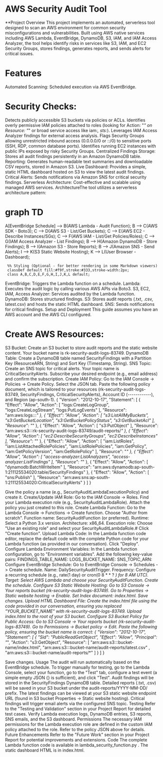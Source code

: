 # AWS Security Audit Tool
 **Project Overview
 This project implements an automated, serverless tool designed to scan an AWS environment for common security misconfigurations and vulnerabilities. Built using AWS native services including AWS Lambda, EventBridge, DynamoDB, S3, IAM, and IAM Access Analyzer, the tool helps identify risks in services like S3, IAM, and EC2 Security Groups, stores findings, generates reports, and sends alerts for critical issues.
# Features
Automated Scanning: Scheduled execution via AWS EventBridge.
# Security Checks:
Detects publicly accessible S3 buckets via policies or ACLs.
Identifies overly permissive IAM policies attached to roles (looking for Action: "*" on Resource: "*" or broad service access like iam:*, sts:*).
Leverages IAM Access Analyzer findings for external access analysis.
Flags Security Groups allowing unrestricted inbound access (0.0.0.0/0 or ::/0) to sensitive ports (SSH, RDP, common database ports).
Identifies running EC2 instances with public IPs exposed by risky Security Groups.
Centralized Findings Storage: Stores all audit findings persistently in an Amazon DynamoDB table.
Reporting: Generates human-readable text summaries and downloadable CSV reports, stored in Amazon S3.
Live Dashboard: Provides a simple, static HTML dashboard hosted on S3 to view the latest audit findings.
Critical Alerts: Sends notifications via Amazon SNS for critical security findings.
Serverless Architecture: Cost-effective and scalable using managed AWS services.
ArchitectureThe tool utilizes a serverless architecture pattern:
# graph TD
   A[EventBridge Schedule] --> B(AWS Lambda - Audit Function);
     B --> C(AWS SDK - Boto3);
     C --> D(AWS S3 - List/Get Buckets);
     C --> E(AWS EC2 - Describe Instances/SGs);
     C --> F(AWS IAM - List/Get Policies/Roles);
     C --> G(IAM Access Analyzer - List Findings);
     B --> H(Amazon DynamoDB - Store Findings);
     B --> I(Amazon S3 - Store Reports);
     B --> J(Amazon SNS - Send Alerts);
     I --> K(S3 Static Website Hosting);
     K --> L(User Browser - Dashboard);

     %% Styling (Optional - for better rendering in some Markdown viewers)
     classDef default fill:#f9f,stroke:#333,stroke-width:2px;
     class A,B,C,D,E,F,G,H,I,J,K,L default;

 EventBridge: Triggers the Lambda function on a schedule.
 Lambda: Executes the audit logic by calling various AWS APIs via Boto3.
 S3, EC2, IAM, Access Analyzer: Services audited by the Lambda function.
 DynamoDB: Stores structured findings.
 S3: Stores audit reports (.txt, .csv, latest.csv) and hosts the static HTML dashboard.
 SNS: Sends notifications for critical findings.
 Setup and Deployment
 This guide assumes you have an AWS account and the AWS CLI configured.
# Create AWS Resources:
 S3 Bucket: Create an S3 bucket to store audit reports and the static website content. Your bucket name is rk-security-audit-logs-83749.
 DynamoDB Table: Create a DynamoDB table named SecurityFindings with a Partition Key (ResourceARN, String) and Sort Key (Timestamp, String).
 SNS Topic: Create an SNS topic for critical alerts. Your topic name is CriticalSecurityAlerts. Subscribe your desired endpoint (e.g., email address) and confirm the subscription.
 Create IAM Policy:
 Go to the IAM Console -> Policies -> Create Policy.
 Select the JSON tab.
 Paste the following policy document, which is tailored to your resources (rk-security-audit-logs-83749, SecurityFindings, CriticalSecurityAlerts), Account ID (------------), and Region (ap-south-1).
{
    "Version": "2012-10-17",
    "Statement": [
        {
            "Effect": "Allow",
            "Action": [
                "logs:CreateLogGroup",
                "logs:CreateLogStream",
                "logs:PutLogEvents"
            ],
            "Resource": "arn:aws:logs:*:*:*"
        },
        {
            "Effect": "Allow",
            "Action": [
                "s3:ListAllMyBuckets",
                "s3:GetBucketLocation",
                "s3:GetBucketPolicyStatus",
                "s3:GetBucketAcl"
            ],
            "Resource": "*"
        },
         {
            "Effect": "Allow",
            "Action": [
                "s3:PutObject"
            ],
            "Resource": "arn:aws:s3:::rk-security-audit-logs-83749/audit-reports/*"
        },
        {
            "Effect": "Allow",
            "Action": [
                "ec2:DescribeSecurityGroups",
                "ec2:DescribeInstances"
            ],
            "Resource": "*"
        },
        {
            "Effect": "Allow",
            "Action": [
                "iam:ListRoles",
                "iam:ListAttachedRolePolicies",
                "iam:ListRolePolicies",
                "iam:GetPolicy",
                "iam:GetPolicyVersion",
                "iam:GetRolePolicy"
            ],
            "Resource": "*"
        },
         {
            "Effect": "Allow",
            "Action": [
                "access-analyzer:ListAnalyzers",
                "access-analyzer:ListFindings"
            ],
            "Resource": "*"
        },
        {
            "Effect": "Allow",
            "Action": [
                "dynamodb:BatchWriteItem"
            ],
            "Resource": "arn:aws:dynamodb:ap-south-1:211125534020:table/SecurityFindings"
        },
        {
            "Effect": "Allow",
            "Action": [
                "sns:Publish"
            ],
            "Resource": "arn:aws:sns:ap-south-1:211125534020:CriticalSecurityAlerts"
        }
    ]
}

 Give the policy a name (e.g., SecurityAuditLambdaExecutionPolicy) and create it.
 Create/Update IAM Role:
 Go to the IAM Console -> Roles.
 Find your Lambda execution role (e.g., SecurityAuditLambdaRole).
 Attach the policy you just created to this role.
 Create Lambda Function:
 Go to the Lambda Console -> Functions -> Create function.
 Choose "Author from scratch".
 Function name: SecurityAuditFunction (or preferred).
 Runtime: Select a Python 3.x version.
 Architecture: x86_64.
 Execution role: Choose "Use an existing role" and select your SecurityAuditLambdaRole.#
 Click "Create function".
 Upload Lambda Code:
 In the Lambda function code editor, replace the default code with the complete Python code for your Lambda function (as provided in our conversation).
 Click "Deploy".
 Configure Lambda Environment Variables:
 In the Lambda function configuration, go to "Environment variables".
 Add the following key-value pairs:
 FINDINGS_TABLE_NAME: 
 LOGS_BUCKET_NAME: 
 SNS_TOPIC_ARN: 
 Configure EventBridge Schedule:
 Go to EventBridge Console -> Schedules -> Create schedule.
 Name: DailySecurityAuditTrigger.
 Frequency: Configure a recurring schedule (e.g., rate(1 day) or cron(0 8 * * ? *) for 8 AM UTC).
 Target: Select AWS Lambda and choose your SecurityAuditFunction.
 Create the schedule.
 Configure S3 Static Website Hosting:
 Go to S3 Console -> Your reports bucket (rk-security-audit-logs-83749).
 Go to Properties -> Static website hosting -> Enable.
 Set Index document: index.html.
 Save changes.
 Upload HTML Dashboard File:
 Create the index.html file using the code provided in our conversation, ensuring you replaced "YOUR_BUCKET_NAME" with rk-security-audit-logs-83749.
 Upload index.html to the root of your S3 bucket.
 Configure S3 Bucket Policy for Public Access:
 Go to S3 Console -> Your reports bucket (rk-security-audit-logs-83749).
 Go to Permissions -> Bucket policy -> Edit.
 Paste the following policy, ensuring the bucket name is correct:
{
    "Version": "2012-10-17",
    "Statement": [
        {
            "Sid": "PublicReadGetObject",
            "Effect": "Allow",
            "Principal": "*",
            "Action": "s3:GetObject",
            "Resource": [
                "arn:aws:s3:::bucket-name/index.html",
                "arn:aws:s3:::bucket-name/audit-reports/latest.csv" ,
                "arn:aws:s3:::bucket-name/audit-reports/*"
            ]
        }
    ]
}


 Save changes.
 Usage
 The audit will run automatically based on the EventBridge schedule.
 To trigger manually for testing, go to the Lambda Console, select your function, go to the "Test" tab, configure a test event (a simple empty JSON {} is sufficient), and click "Test".
 Audit findings will be stored in the SecurityFindings DynamoDB table.
 Detailed reports (.txt, .csv) will be saved in your S3 bucket under the audit-reports/YYYY-MM-DD/ prefix.
 The latest findings can be viewed at your S3 static website endpoint URL (found in S3 bucket Properties -> Static website hosting).
 Critical findings will trigger email alerts via the configured SNS topic.
 Testing
 Refer to the "Testing and Validation" section in your Project Report for detailed test cases. Verify Lambda execution logs, DynamoDB entries, S3 reports, SNS emails, and the S3 dashboard.
 Permissions
 The necessary IAM permissions for the Lambda execution role are defined in the custom IAM policy attached to the role. Refer to the policy JSON above for details.
 Future Enhancements
 Refer to the "Future Work" section in your Project Report for potential improvements and extensions.
 Code
 The complete Lambda function code is available in lambda_security_function.py .
The static dashboard HTML is in index.html.
